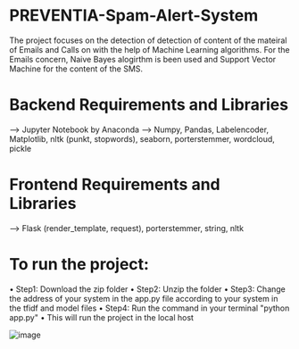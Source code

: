 # PREVENTIA-Spam-Alert-System
The project focuses on the detection of detection of content of the mateiral of Emails and Calls on with the help of Machine Learning algorithms. For the Emails concern, Naive Bayes alogirthm is been used and Support Vector Machine for the content of the SMS.

# Backend Requirements and Libraries
--> Jupyter Notebook by Anaconda
--> Numpy, Pandas, Labelencoder, Matplotlib, nltk (punkt, stopwords), seaborn, porterstemmer, wordcloud, pickle

# Frontend Requirements and Libraries
--> Flask (render_template, request), porterstemmer, string, nltk

# To run the project:
•	Step1: Download the zip folder
•	Step2: Unzip the folder
•	Step3: Change the address of your system in the app.py file according to your system in the tfidf and model files
•	Step4: Run the command in your terminal "python app.py"
•	This will run the project in the local host

![image](https://github.com/ckaustubh23/PREVENTIA-Spam-Alert-System/assets/109577773/27fe4b94-4156-4e63-bf92-f89382c4018f)


